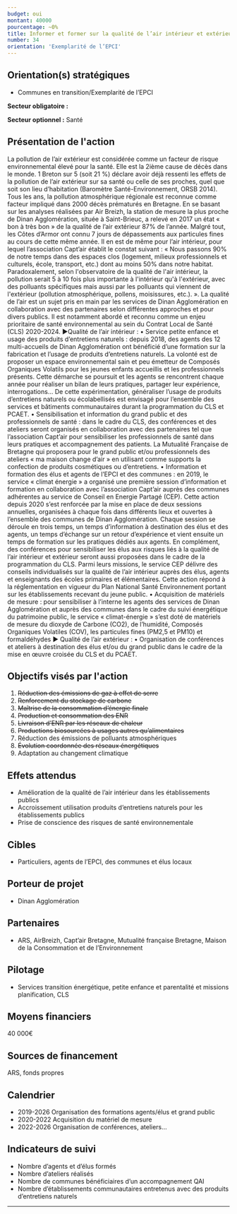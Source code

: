 ```yaml
---
budget: oui
montant: 40000
pourcentage: ~0%
title: Informer et former sur la qualité de l’air intérieur et extérieur
number: 34
orientation: 'Exemplarité de l’EPCI'
---
```


## Orientation(s) stratégiques

- Communes en transition/Exemplarité de l’EPCI

**Secteur obligatoire :**

**Secteur optionnel :** Santé

## Présentation de l'action

La pollution de l’air extérieur est considérée comme un facteur de risque environnemental élevé pour la santé. Elle est la 2ième cause de décès dans le monde. 1 Breton sur 5 (soit 21 %) déclare avoir déjà ressenti les effets de la pollution de l’air extérieur sur sa santé ou celle de ses proches, quel que soit son lieu d’habitation (Baromètre Santé-Environnement, ORSB 2014).
Tous les ans, la pollution atmosphérique régionale est reconnue comme facteur impliqué dans 2000 décès prématurés en Bretagne. En se basant sur les analyses réalisées par Air Breizh, la station de mesure la plus proche de Dinan Agglomération, située à Saint-Brieuc, a relevé en 2017 un état « bon à très bon » de la qualité de l’air extérieur 87% de l’année. Malgré tout, les Côtes d’Armor ont connu 7 jours de dépassements aux particules fines au cours de cette même année.
Il en est de même pour l’air intérieur, pour lequel l’association Capt’air établit le constat suivant : « Nous passons 90% de notre temps dans des espaces clos (logement, milieux professionnels et culturels, école, transport, etc.) dont au moins 50% dans notre habitat. Paradoxalement, selon l'observatoire de la qualité de l'air intérieur, la pollution serait 5 à 10 fois plus importante à l'intérieur qu'à l'extérieur, avec des polluants spécifiques mais aussi par les polluants qui viennent de l'extérieur (pollution atmosphérique, pollens, moisissures, etc.). ».
La qualité de l’air est un sujet pris en main par les services de Dinan Agglomération en collaboration avec des partenaires selon différentes approches et pour divers publics. Il est notamment abordé et reconnu comme un enjeu prioritaire de santé environnemental au sein du Contrat Local de Santé (CLS) 2020-2024.
►Qualité de l’air intérieur :
• Service petite enfance et usage des produits d’entretiens naturels : depuis 2018, des
agents des 12 multi-accueils de Dinan Agglomération ont bénéficié d’une formation sur la fabrication et l’usage de produits d’entretiens naturels. La volonté est de proposer un espace environnemental sain et peu émetteur de Composés Organiques Volatils pour les jeunes enfants accueillis et les professionnels présents. Cette démarche se poursuit et les agents se rencontrent chaque année pour réaliser un bilan de leurs pratiques, partager leur expérience, interrogations... De cette expérimentation, généraliser l’usage de produits d’entretiens naturels ou écolabellisés est envisagé pour l’ensemble des services et bâtiments communautaires durant la programmation du CLS et PCAET.
• Sensibilisation et information du grand public et des professionnels de santé : dans le cadre du CLS, des conférences et des ateliers seront organisés en collaboration avec des partenaires tel que l’association Capt’air pour sensibiliser les professionnels de santé dans leurs pratiques et accompagnement des patients. La Mutualité Française de Bretagne qui proposera pour le grand public et/ou professionnels des ateliers « ma maison change d’air » en utilisant comme supports la confection de produits cosmétiques ou d’entretiens.
• Information et formation des élus et agents de l’EPCI et des communes : en 2019, le service « climat énergie » a organisé une première session d’information et formation en collaboration avec l’association Capt’air auprès des communes adhérentes au service de Conseil en Energie Partagé (CEP). Cette action depuis 2020 s’est renforcée par la mise en place de deux sessions annuelles, organisées à chaque fois dans différents lieux et ouvertes à l’ensemble des communes de Dinan Agglomération. Chaque session se déroule en trois temps, un temps d’information à destination des élus et des agents, un temps d’échange sur un retour d’expérience et vient ensuite un temps de formation sur les pratiques dédiés aux agents. En complément, des conférences pour sensibiliser les élus aux risques liés à la qualité de l’air intérieur et extérieur seront aussi proposées dans le cadre de la programmation du CLS.
Parmi leurs missions, le service CEP délivre des conseils individualisés sur la qualité de l’air intérieur auprès des élus, agents et enseignants des écoles primaires et élémentaires. Cette action répond à la réglementation en vigueur du Plan National Santé Environnement portant sur les établissements recevant du jeune public.
• Acquisition de matériels de mesure : pour sensibiliser à l’interne les agents des services de Dinan Agglomération et auprès des communes dans le cadre du suivi énergétique du patrimoine public, le service « climat-énergie » s’est doté de matériels de mesure du dioxyde de Carbone (CO2), de l’humidité, Composés Organiques Volatiles (COV), les particules fines (PM2,5 et PM10) et formaldéhydes
► Qualité de l’air extérieur :
•
Organisation de conférences et ateliers à destination des élus et/ou du grand public dans le cadre de la mise en œuvre croisée du CLS et du PCAET.

## Objectifs visés par l'action

1. ~~Réduction des émissions de gaz à effet de serre~~
2. ~~Renforcement du stockage de carbone~~
3. ~~Maîtrise de la consommation d’énergie finale~~
4. ~~Production et consommation des ENR~~
5. ~~Livraison d’ENR par les réseaux de chaleur~~
6. ~~Productions biosourcées à usages autres qu’alimentaires~~
7. Réduction des émissions de polluants atmosphériques
8. ~~Évolution coordonnée des réseaux énergétiques~~
9. Adaptation au changement climatique

## Effets attendus

- Amélioration de la qualité de l’air intérieur dans les établissements publics
- Accroissement utilisation produits d’entretiens naturels pour les établissements publics
- Prise de conscience des risques de santé environnementale

## Cibles

- Particuliers, agents de l’EPCI, des communes et élus locaux

## Porteur de projet

- Dinan Agglomération

## Partenaires

- ARS, AirBreizh, Capt’air Bretagne,  Mutualité française Bretagne, Maison de la Consommation et de l’Environnement

## Pilotage

- Services transition énergétique, petite enfance et parentalité et missions planification, CLS

## Moyens financiers

40 000€

## Sources de financement

ARS, fonds propres

## Calendrier

- 2019-2026 Organisation des formations agents/élus et grand public
- 2020-2022 Acquisition du matériel de mesure
- 2022-2026 Organisation de conférences, ateliers...

## Indicateurs de suivi

- Nombre d’agents et d’élus formés
- Nombre d’ateliers réalisés
- Nombre de communes bénéficiaires d’un accompagnement QAI
- Nombre d’établissements communautaires entretenus avec des produits d’entretiens naturels

---
